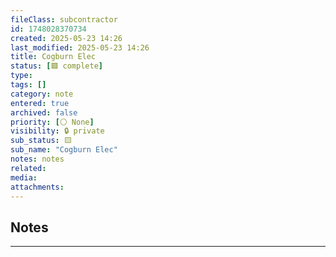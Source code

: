 ```yaml
---
fileClass: subcontractor
id: 1748028370734
created: 2025-05-23 14:26
last_modified: 2025-05-23 14:26
title: Cogburn Elec
status: [🟩 complete]
type: 
tags: []
category: note
entered: true
archived: false
priority: [⚪ None]
visibility: 🔒 private
sub_status: 🟨
sub_name: "Cogburn Elec"
notes: notes
related: 
media: 
attachments:
---
```


## Notes
---

